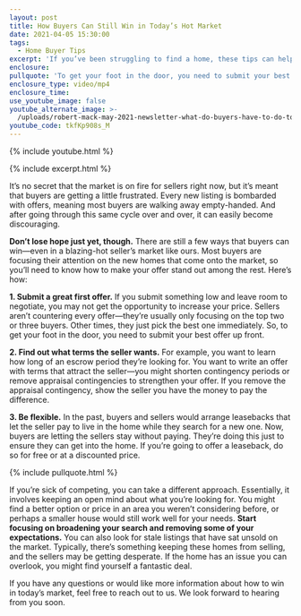 ```yaml
---
layout: post
title: How Buyers Can Still Win in Today’s Hot Market
date: 2021-04-05 15:30:00
tags:
  - Home Buyer Tips
excerpt: 'If you’ve been struggling to find a home, these tips can help immensely.'
enclosure:
pullquote: 'To get your foot in the door, you need to submit your best offer up front.'
enclosure_type: video/mp4
enclosure_time:
use_youtube_image: false
youtube_alternate_image: >-
  /uploads/robert-mack-may-2021-newsletter-what-do-buyers-have-to-do-to-win-yt.jpg
youtube_code: tkfKp908s_M
---
```

{% include youtube.html %}

{% include excerpt.html %}

It’s no secret that the market is on fire for sellers right now, but it’s meant that buyers are getting a little frustrated. Every new listing is bombarded with offers, meaning most buyers are walking away empty-handed. And after going through this same cycle over and over, it can easily become discouraging.

**Don’t lose hope just yet, though.** There are still a few ways that buyers can win—even in a blazing-hot seller’s market like ours. Most buyers are focusing their attention on the new homes that come onto the market, so you’ll need to know how to make your offer stand out among the rest. Here’s how:

**1\. Submit a great first offer.** If you submit something low and leave room to negotiate, you may not get the opportunity to increase your price. Sellers aren’t countering every offer—they’re usually only focusing on the top two or three buyers. Other times, they just pick the best one immediately. So, to get your foot in the door, you need to submit your best offer up front.

**2\. Find out what terms the seller wants.** For example, you want to learn how long of an escrow period they’re looking for. You want to write an offer with terms that attract the seller—you might shorten contingency periods or remove appraisal contingencies to strengthen your offer. If you remove the appraisal contingency, show the seller you have the money to pay the difference.

**3\. Be flexible.** In the past, buyers and sellers would arrange leasebacks that let the seller pay to live in the home while they search for a new one. Now, buyers are letting the sellers stay without paying. They’re doing this just to ensure they can get into the home. If you’re going to offer a leaseback, do so for free or at a discounted price.

{% include pullquote.html %}

If you’re sick of competing, you can take a different approach. Essentially, it involves keeping an open mind about what you’re looking for. You might find a better option or price in an area you weren’t considering before, or perhaps a smaller house would still work well for your needs. **Start focusing on broadening your search and removing some of your expectations.** You can also look for stale listings that have sat unsold on the market. Typically, there’s something keeping these homes from selling, and the sellers may be getting desperate. If the home has an issue you can overlook, you might find yourself a fantastic deal.&nbsp;

If you have any questions or would like more information about how to win in today’s market, feel free to reach out to us. We look forward to hearing from you soon.
